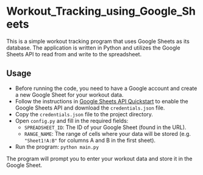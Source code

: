 # Workout_Tracking_using_Google_Sheets

This is a simple workout tracking program that uses Google Sheets as its database. The application is written in Python and utilizes the Google Sheets API to read from and write to the spreadsheet.

## Usage

- Before running the code, you need to have a Google account and create a new Google Sheet for your workout data.
- Follow the instructions in [Google Sheets API Quickstart](https://developers.google.com/sheets/api/quickstart/python) to enable the Google Sheets API and download the `credentials.json` file.
- Copy the `credentials.json` file to the project directory.
- Open `config.py` and fill in the required fields:
  - `SPREADSHEET_ID`: The ID of your Google Sheet (found in the URL).
  - `RANGE_NAME`: The range of cells where your data will be stored (e.g. `"Sheet1!A:B"` for columns A and B in the first sheet).
- Run the program: `python main.py`

The program will prompt you to enter your workout data and store it in the Google Sheet.
